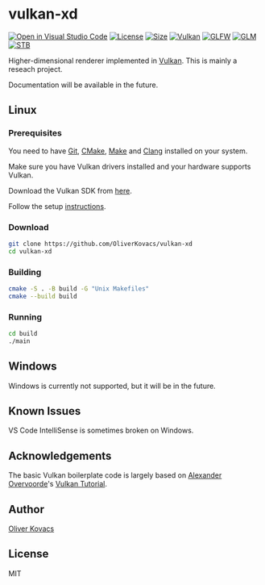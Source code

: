 # vulkan-xd

[![Open in Visual Studio Code](https://open.vscode.dev/badges/open-in-vscode.svg)](https://open.vscode.dev/OliverKovacs/vulkan-xd)
[![License](https://img.shields.io/github/license/OliverKovacs/vulkan-xd)](https://github.com/OliverKovacs/vulkan-xd/blob/main/LICENSE.md)
[![Size](https://img.shields.io/github/repo-size/OliverKovacs/vulkan-xd)]()
[![Vulkan](https://img.shields.io/badge/dependencies-Vulkan-green)](https://www.vulkan.org/)
[![GLFW](https://img.shields.io/badge/dependencies-GLFW-green)](https://github.com/glfw/glfw)
[![GLM](https://img.shields.io/badge/dependencies-GLM-green)](https://github.com/g-truc/glm)
[![STB](https://img.shields.io/badge/dependencies-stb-green)](https://github.com/nothings/stb)

Higher-dimensional renderer implemented in [Vulkan](https://www.vulkan.org/). This is mainly a reseach project. 

Documentation will be available in the future.

## Linux

### Prerequisites

You need to have [Git](https://git-scm.com/), [CMake](https://cmake.org/), [Make](https://www.gnu.org/software/make/) and [Clang](https://clang.llvm.org/) installed on your system.

Make sure you have Vulkan drivers installed and your hardware supports Vulkan. 

Download the Vulkan SDK from [here](https://vulkan.lunarg.com/sdk/home).

Follow the setup [instructions](https://vulkan.lunarg.com/doc/sdk/1.2.182.0/linux/getting_started.html).

### Download
```bash
git clone https://github.com/OliverKovacs/vulkan-xd
cd vulkan-xd
```

### Building
```bash
cmake -S . -B build -G "Unix Makefiles"
cmake --build build
```

### Running
```bash
cd build
./main
```

## Windows
Windows is currently not supported, but it will be in the future.

## Known Issues
VS Code IntelliSense is sometimes broken on Windows.

## Acknowledgements
The basic Vulkan boilerplate code is largely based on [Alexander Overvoorde](https://github.com/Overv)'s [Vulkan Tutorial](https://vulkan-tutorial.com/).

## Author
[Oliver Kovacs](https://github.com/OliverKovacs)

## License
MIT
